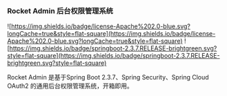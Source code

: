 ### Rocket Admin 后台权限管理系统
![https://img.shields.io/badge/license-Apache%202.0-blue.svg?longCache=true&style=flat-square](https://img.shields.io/badge/license-Apache%202.0-blue.svg?longCache=true&style=flat-square)
![https://img.shields.io/badge/springboot-2.3.7.RELEASE-brightgreen.svg?style=flat-square](https://img.shields.io/badge/springboot-2.3.7.RELEASE-brightgreen.svg?style=flat-square)

Rocket Admin 是基于Spring Boot 2.3.7、Spring Security、Spring Cloud OAuth2 的通用后台权限管理系统，开箱即用。
